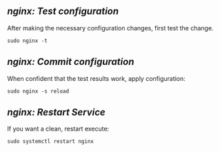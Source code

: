 ## _nginx: Test configuration_
After making the necessary configuration changes, first test the change.
~~~
sudo nginx -t
~~~

## _nginx: Commit configuration_
When confident that the test results work, apply configuration:
~~~
sudo nginx -s reload
~~~

## _nginx: Restart Service_
If you want a clean, restart execute:
~~~
sudo systemctl restart nginx
~~~

